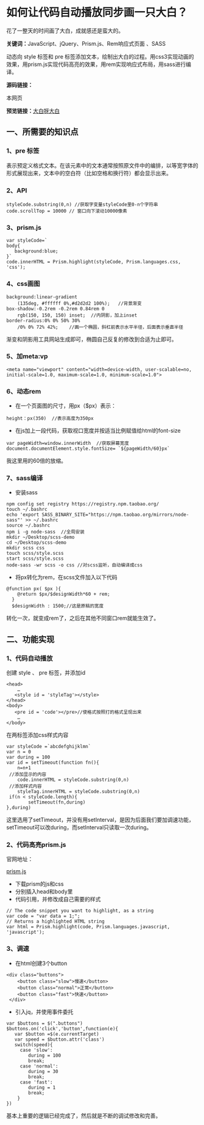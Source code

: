 
<h1>如何让代码自动播放同步画一只大白？</h1>

<p>花了一整天的时间画了大白，成就感还是蛮大的。</p>

<p><strong>关键词：</strong>JavaScript、jQuery、Prism.js、Rem响应式页面 、SASS</p>

<p><strong></strong>动态向 style 标签和 pre 标签添加文本，绘制出大白的过程。用css3实现动画的效果，用prism.js实现代码高亮的效果，用rem实现响应式布局，用sass进行编译。</p>

<strong>源码链接：</strong><p>本网页</p>

<strong>预览链接：</strong><a href="https://liujian891010.github.io/Baymax/index.html">大白呀大白</a>

<h2>一、所需要的知识点</h2>

<h3>1、pre 标签</h3>

<p>表示预定义格式文本。在该元素中的文本通常按照原文件中的编排，以等宽字体的形式展现出来，文本中的空白符（比如空格和换行符）都会显示出来。</p>

<h3>2、API</h3>

```
styleCode.substring(0,n) //获取字变量styleCode里0-n个字符串
code.scrollTop = 10000 // 窗口向下滚动10000像素
```

<h3>3、prism.js</h3>

```
var styleCode=`
body{
   background:blue;
}`
code.innerHTML = Prism.highlight(styleCode, Prism.languages.css, 'css');
```

<h3>4、css画图</h3>

```
background:linear-gradient
    (135deg, #ffffff 0%,#d2d2d2 100%);   //背景渐变
box-shadow:-0.2rem -0.2rem 0.84rem 0 
    rgb(150, 150, 150) inset;  //内阴影，加上inset
border-radius:0% 0% 50% 30%
    /0% 0% 72% 42%;    //画一个椭圆，斜杠前表示水平半径，后面表示垂直半径
```

<p>渐变和阴影用工具网站生成即可，椭圆自己反复的修改到合适为止即可。</p>

<h3>5、加meta:vp</h3>

```
<meta name="viewport" content="width=device-width, user-scalable=no, initial-scale=1.0, maximum-scale=1.0, minimum-scale=1.0">
```

<h3>6、动态rem</h3>

<ul>
    <li>在一个页面图的尺寸，用px（$px）表示：</li>
</ul>

```
height：px(350)  //表示高度为350px
```

<ul>
    <li>在js加上一段代码，获取视口宽度并按适当比例赋值给html的font-size</li>
</ul>

```
var pageWidth=window.innerWidth  //获取屏幕宽度
document.documentElement.style.fontSize= `${pageWidth/60}px`
```

<p>我这里用的60倍的放缩。</p>

<h3>7、sass编译</h3>


<ul>
    <li>安装sass</li>
</ul>

```
npm config set registry https://registry.npm.taobao.org/
touch ~/.bashrc
echo 'export SASS_BINARY_SITE="https://npm.taobao.org/mirrors/node-sass"' >> ~/.bashrc
source ~/.bashrc
npm i -g node-sass  //全局安装
mkdir ~/Desktop/scss-demo 
cd ~/Desktop/scss-demo 
mkdir scss css
touch scss/style.scss 
start scss/style.scss
node-sass -wr scss -o css //对scss监听，自动编译成css
```

<ul>
    <li>将px转化为rem，在scss文件加入以下代码</li>
</ul>

```
@function px( $px ){
    @return $px/$designWidth*60 + rem;
  }
  $designWidth : 1500;//这是原稿的宽度
```

<p>转化一次，就变成rem了，之后在其他不同窗口rem就能生效了。</p>

<h2>二、功能实现</h2>

<h3>1、代码自动播放</h3>

<p>创建 style 、 pre 标签，并添加id</p>

```
<head>
    …
   <style id = 'styleTag'></style> 
</head>
<body>
   <pre id = 'code'></pre>//使格式按照打的格式呈现出来
    …
</body>
```

<p>在两标签添加css样式内容</p>

```
var styleCode =`abcdefghijklmn`
var n = 0 
var during = 100
var id = setTimeout(function fn(){
    n=n+1 
 //添加显示的内容
    code.innerHTML = styleCode.substring(0,n)
 //添加样式内容
    styleTag.innerHTML = styleCode.substring(0,n)
 if(n < styleCode.length){
        setTimeout(fn,during)
},during)
```

<p>这里选用了setTimeout，并没有用setInterval，是因为后面我们要加调速功能，setTimeout可以改during，而setInterval只读取一次during。</p>

<h3>2、代码高亮prism.js</h3>

<p>官网地址：</p><a href="http://prismjs.com/index.html">prism.js</a>

<ul>
    <li>下载prism的js和css</li>
    <li>分别插入head和body里</li>
    <li>代码引用，并修改成自己需要的样式</li>
</ul>

```
// The code snippet you want to highlight, as a string
var code = "var data = 1;";
// Returns a highlighted HTML string
var html = Prism.highlight(code, Prism.languages.javascript, 'javascript');
```

<h3>3、调速</h3>

<ul>
    <li>在html创建3个button</li>
</ul>

```
<div class="buttons">
    <button class="slow">慢速</button>
    <button class="normal">正常</button>
    <button class="fast">快速</button>
 </div>
 ```

 <ul>
    <li>引入jq，并使用事件委托</li>
</ul>

```
var $buttons = $(".buttons")
$buttons.on('click','button',function(e){
   var $button =$(e.currentTarget)
   var speed = $button.attr('class')
   switch(speed){
     case 'slow':
        during = 100
        break;
     case 'normal':
        during = 30
        break;
     case 'fast':
        during = 1
        break;
    }
})
```

<p>基本上重要的逻辑已经完成了，然后就是不断的调试修改和完善。</p>
